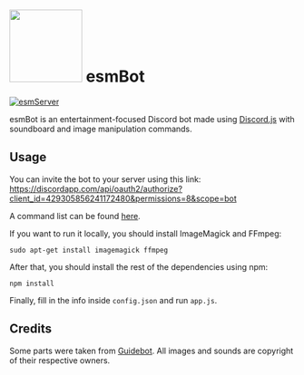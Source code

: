 # <img src="https://github.com/TheEssemCraft/esmBot/raw/master/esmbot.png" width="128"> esmBot
[![esmServer](https://discordapp.com/api/guilds/433601545855172609/embed.png)](https://discord.gg/jBxxkPZ)

esmBot is an entertainment-focused Discord bot made using [Discord.js](https://discord.js.org/) with soundboard and image manipulation commands.

## Usage
You can invite the bot to your server using this link: https://discordapp.com/api/oauth2/authorize?client_id=429305856241172480&permissions=8&scope=bot

A command list can be found [here](https://gist.github.com/TheEssemCraft/a0597f9603177a2df1d8398aa8b78729).

If you want to run it locally, you should install ImageMagick and FFmpeg:

```shell
sudo apt-get install imagemagick ffmpeg
```

After that, you should install the rest of the dependencies using npm:

```shell
npm install
```

Finally, fill in the info inside `config.json` and run `app.js`.

## Credits
Some parts were taken from [Guidebot](https://github.com/AnIdiotsGuide/guidebot).
All images and sounds are copyright of their respective owners.
